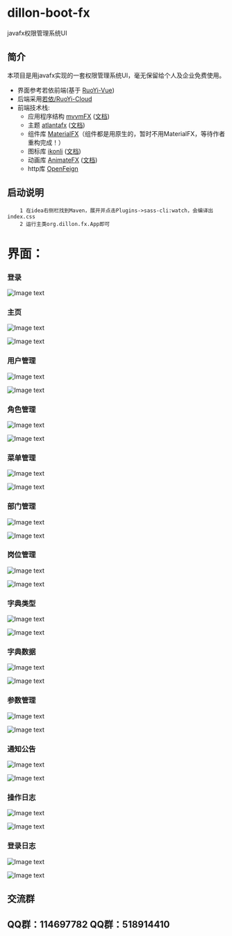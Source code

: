 # dillon-boot-fx

javafx权限管理系统UI

## 简介

本项目是用javafx实现的一套权限管理系统UI，毫无保留给个人及企业免费使用。

* 界面参考若依前端(基于 [RuoYi-Vue](https://gitee.com/y_project/RuoYi-Vue))
* 后端采用[若依/RuoYi-Cloud](https://gitee.com/y_project/RuoYi-Cloud)
* 前端技术栈:
    * 应用程序结构 [mvvmFX](https://github.com/sialcasa/mvvmFX) ([文档](https://github.com/sialcasa/mvvmFX/wiki))
    * 主题 [atlantafx](https://github.com/mkpaz/atlantafx) ([文档](https://mkpaz.github.io/atlantafx/))
    * 组件库 [MaterialFX](https://github.com/palexdev/MaterialFX)（组件都是用原生的，暂时不用MaterialFX，等待作者重构完成！）
    * 图标库 [ikonli](https://github.com/kordamp/ikonli) ([文档](https://kordamp.org/ikonli/))
    * 动画库 [AnimateFX](https://github.com/Typhon0/AnimateFX) ([文档](https://github.com/Typhon0/AnimateFX/wiki))
    * http库 [OpenFeign](https://github.com/OpenFeign/feign)

## 启动说明

```agsl
    1 在idea右侧栏找到Maven，展开并点击Plugins->sass-cli:watch，会编译出index.css
    2 运行主类org.dillon.fx.App即可
```


# 界面：

### 登录

![Image text](https://gitee.com/lwdillon/dillon-boot-fx/raw/main/readme/login.jpg)

### 主页

![Image text](https://gitee.com/lwdillon/dillon-boot-fx/raw/main/readme/home-dark.jpg)

![Image text](https://gitee.com/lwdillon/dillon-boot-fx/raw/main/readme/home-light.jpg)


### 用户管理

![Image text](https://gitee.com/lwdillon/dillon-boot-fx/raw/main/readme/user-dark.jpg)

![Image text](https://gitee.com/lwdillon/dillon-boot-fx/raw/main/readme/user-light.jpg)

### 角色管理
![Image text](https://gitee.com/lwdillon/dillon-boot-fx/raw/main/readme/role-dark.jpg)

![Image text](https://gitee.com/lwdillon/dillon-boot-fx/raw/main/readme/role-light.jpg)

### 菜单管理
![Image text](https://gitee.com/lwdillon/dillon-boot-fx/raw/main/readme/menu-dark.jpg)

![Image text](https://gitee.com/lwdillon/dillon-boot-fx/raw/main/readme/menu-light.jpg)

### 部门管理
![Image text](https://gitee.com/lwdillon/dillon-boot-fx/raw/main/readme/dept-dark.jpg)

![Image text](https://gitee.com/lwdillon/dillon-boot-fx/raw/main/readme/dept-light.jpg)

### 岗位管理
![Image text](https://gitee.com/lwdillon/dillon-boot-fx/raw/main/readme/post-dark.jpg)

![Image text](https://gitee.com/lwdillon/dillon-boot-fx/raw/main/readme/post-light.jpg)

### 字典类型
![Image text](https://gitee.com/lwdillon/dillon-boot-fx/raw/main/readme/dict-type-dark.jpg)

![Image text](https://gitee.com/lwdillon/dillon-boot-fx/raw/main/readme/dict-type-light.jpg)

### 字典数据
![Image text](https://gitee.com/lwdillon/dillon-boot-fx/raw/main/readme/dict-data-dark.jpg)

![Image text](https://gitee.com/lwdillon/dillon-boot-fx/raw/main/readme/dict-data-light.jpg)

### 参数管理
![Image text](https://gitee.com/lwdillon/dillon-boot-fx/raw/main/readme/config-dark.jpg)

![Image text](https://gitee.com/lwdillon/dillon-boot-fx/raw/main/readme/config-light.jpg)

### 通知公告
![Image text](https://gitee.com/lwdillon/dillon-boot-fx/raw/main/readme/notice-dark.jpg)

![Image text](https://gitee.com/lwdillon/dillon-boot-fx/raw/main/readme/notice-light.jpg)

### 操作日志
![Image text](https://gitee.com/lwdillon/dillon-boot-fx/raw/main/readme/operlog-dark.jpg)

![Image text](https://gitee.com/lwdillon/dillon-boot-fx/raw/main/readme/operlog-light.jpg)

### 登录日志
![Image text](https://gitee.com/lwdillon/dillon-boot-fx/raw/main/readme/logininfo-dark.jpg)

![Image text](https://gitee.com/lwdillon/dillon-boot-fx/raw/main/readme/logininfo-light.jpg)


## 交流群
## QQ群：114697782 QQ群：518914410
